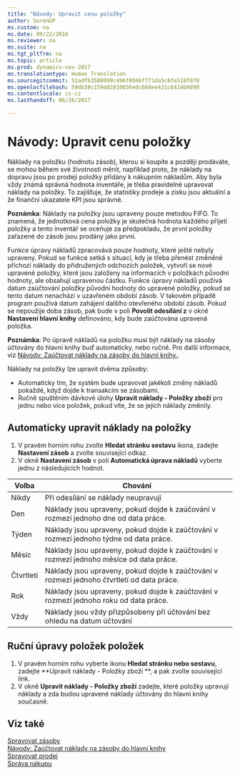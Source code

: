 ```yaml
---
title: "Návody: Upravit cenu položky"
author: SorenGP
ms.custom: na
ms.date: 09/22/2016
ms.reviewer: na
ms.suite: na
ms.tgt_pltfrm: na
ms.topic: article
ms.prod: dynamics-nav-2017
ms.translationtype: Human Translation
ms.sourcegitcommit: 51adfb3588099c496f0946ff71da5c6fe518f070
ms.openlocfilehash: 59db38c159dd2810656edc668ee431c6414b9d90
ms.contentlocale: cs-cz
ms.lasthandoff: 06/26/2017

---
```


# <a name="how-to-adjust-item-costs"></a>Návody: Upravit cenu položky   
Náklady na položku (hodnotu zásob), kterou si koupíte a později prodáváte, se mohou během své životnosti měnit, například proto, že náklady na dopravu jsou po prodeji položky přidány k nákupním nákladům. Aby byla vždy známá správná hodnota inventáře, je třeba pravidelně upravovat náklady na položky.
To zajišťuje, že statistiky prodeje a zisku jsou aktuální a že finanční ukazatele KPI jsou správné.

**Poznámka**: Náklady na položky jsou upraveny pouze metodou FIFO. To znamená, že jednotková cena položky je skutečná hodnota každého přijetí položky a tento inventář se oceňuje za předpokladu, že první položky zařazené do zásob jsou prodány jako první.

Funkce úpravy nákladů zpracovává pouze hodnoty, které ještě nebyly upraveny. Pokud se funkce setká s situací, kdy je třeba přenést změněné příchozí náklady do přidružených odchozích položek, vytvoří se nové upravené položky, které jsou založeny na informacích v položkách původní hodnoty, ale obsahují upravenou částku. Funkce úpravy nákladů používá datum zaúčtování položky původní hodnoty do upravené položky, pokud se tento datum nenachází v uzavřeném období zásob. V takovém případě program používá datum zahájení dalšího otevřeného období zásob. Pokud se nepoužije doba zásob, pak bude v poli **Povolit odesílání z** v okně **Nastavení hlavní knihy** definováno, kdy bude zaúčtována upravená položka.

**Poznámka**: Po úpravě nákladů na položku musí být náklady na zásoby účtovány do hlavní knihy buď automaticky, nebo ručně. Pro další informace, viz [Návody: Zaúčtovat náklady na zásoby do hlavní knihy.](inventory-how-post-inventory-cost-gl.md).

Náklady na položky lze upravit dvěma způsoby:
 - Automaticky tím, že systém bude upravovat jakékoli změny nákladů pokaždé, když dojde k transakcím se zásobami.
 - Ručně spuštěním dávkové úlohy **Upravit náklady - Položky zboží** pro jednu nebo více položek, pokud víte, že se jejich náklady změnily.  

## <a name="to-adjust-item-costs-automatically"></a>Automaticky upravit náklady na položky
1. V pravém horním rohu zvolte **Hledat stránku sestavu** ikona, zadejte **Nastavení zásob** a zvolte související odkaz.
2. V okně **Nastavení zásob** v poli **Automatická úprava nákladů** vyberte jednu z následujících hodnot.

|Volba |Chování |
|-------|---------|
|Nikdy|Při odesílání se náklady neupravují|
|Den|Náklady jsou upraveny, pokud dojde k zaúčování v rozmezí jednoho dne od data práce.|
|Týden|Náklady jsou upraveny, pokud dojde k zaúčtování v rozmezí jednoho týdne od data práce.|
|Měsíc|Náklady jsou upraveny, pokud dojde k zaúčtování v rozmezí jednoho měsíce od data práce.|
|Čtvrtletí|Náklady jsou upraveny, pokud dojde k zaúčtování v rozmezí jednoho čtvrtletí od data práce.|
|Rok|Náklady jsou upraveny, pokud dojde k zaúčtování v rozmezí jednoho roku od data práce.|
|Vždy|Náklady jsou vždy přizpůsobeny při účtování bez ohledu na datum účtování|

## <a name="to-adjust-item-costs-manually"></a>Ruční úpravy položek položek
1. V pravém horním rohu vyberte ikonu **Hledat stránku nebo sestavu**, zadejte **Upravit náklady - Položky zboží **, a pak zvolte související link.
2. V okně **Upravit náklady - Položky zboží** zadejte, které položky upravují náklady a zda budou upravené náklady účtovány do hlavní knihy současně.

## <a name="see-also"></a>Viz také
[Spravovat zásoby](inventory-manage-inventory.md)  
[Návody: Zaúčtovat náklady na zásoby do hlavní knihy](inventory-how-post-inventory-cost-gl.md)  
[Spravovat prodej](sales-manage-sales.md)  
[Správa nákupu](purchasing-manage-purchasing.md)


